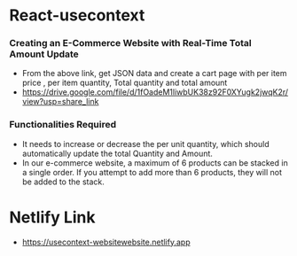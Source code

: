 # React-usecontext 
 ### Creating an E-Commerce Website with Real-Time Total Amount Update
 - From the above link, get JSON data and create a cart page with per item price , per item quantity,
   Total quantity and total amount
 - https://drive.google.com/file/d/1fOadeM1liwbUK38z92F0XYugk2jwqK2r/view?usp=share_link
 ### Functionalities Required
 - It needs to increase or decrease the per unit quantity, which should automatically update the total Quantity and Amount.
 - In our e-commerce website, a maximum of 6 products can be stacked in a single order. If you attempt to add more than 6 products, they will not be added to the stack.
# Netlify Link
 - https://usecontext-websitewebsite.netlify.app

